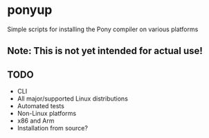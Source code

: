 # ponyup
Simple scripts for installing the Pony compiler on various platforms

## Note: This is not yet intended for actual use!

## TODO
- CLI
- All major/supported Linux distributions
- Automated tests
- Non-Linux platforms
- x86 and Arm
- Installation from source?

